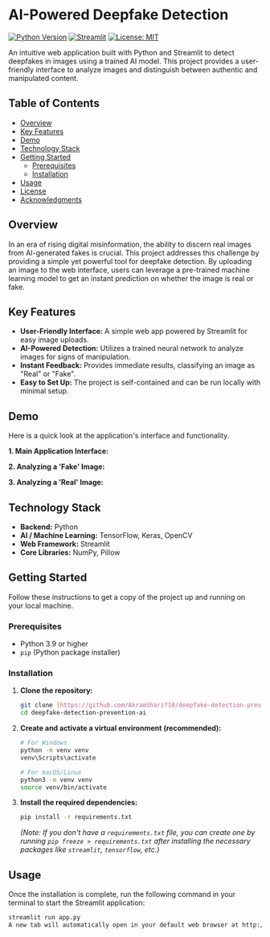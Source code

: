 # AI-Powered Deepfake Detection

[![Python Version](https://img.shields.io/badge/Python-3.9%2B-blue.svg)](https://www.python.org/downloads/)
[![Streamlit](https://img.shields.io/badge/Framework-Streamlit-red.svg)](https://streamlit.io)
[![License: MIT](https://img.shields.io/badge/License-MIT-yellow.svg)](https://opensource.org/licenses/MIT)

An intuitive web application built with Python and Streamlit to detect deepfakes in images using a trained AI model. This project provides a user-friendly interface to analyze images and distinguish between authentic and manipulated content.

## Table of Contents

- [Overview](#overview)
- [Key Features](#key-features)
- [Demo](#demo)
- [Technology Stack](#technology-stack)
- [Getting Started](#getting-started)
  - [Prerequisites](#prerequisites)
  - [Installation](#installation)
- [Usage](#usage)
- [License](#license)
- [Acknowledgments](#acknowledgments)

## Overview

In an era of rising digital misinformation, the ability to discern real images from AI-generated fakes is crucial. This project addresses this challenge by providing a simple yet powerful tool for deepfake detection. By uploading an image to the web interface, users can leverage a pre-trained machine learning model to get an instant prediction on whether the image is real or fake.

## Key Features

-   **User-Friendly Interface:** A simple web app powered by Streamlit for easy image uploads.
-   **AI-Powered Detection:** Utilizes a trained neural network to analyze images for signs of manipulation.
-   **Instant Feedback:** Provides immediate results, classifying an image as "Real" or "Fake".
-   **Easy to Set Up:** The project is self-contained and can be run locally with minimal setup.

## Demo

Here is a quick look at the application's interface and functionality.

**1. Main Application Interface:**
<br/>

**2. Analyzing a 'Fake' Image:**
<br/>

**3. Analyzing a 'Real' Image:**
## Technology Stack

-   **Backend:** Python
-   **AI / Machine Learning:** TensorFlow, Keras, OpenCV
-   **Web Framework:** Streamlit
-   **Core Libraries:** NumPy, Pillow

## Getting Started

Follow these instructions to get a copy of the project up and running on your local machine.

### Prerequisites

-   Python 3.9 or higher
-   `pip` (Python package installer)

### Installation

1.  **Clone the repository:**
    ```sh
    git clone [https://github.com/AkramSharif10/deepfake-detection-prevention-ai.git](https://github.com/AkramSharif10/deepfake-detection-prevention-ai.git)
    cd deepfake-detection-prevention-ai
    ```

2.  **Create and activate a virtual environment (recommended):**
    ```sh
    # For Windows
    python -m venv venv
    venv\Scripts\activate

    # For macOS/Linux
    python3 -m venv venv
    source venv/bin/activate
    ```

3.  **Install the required dependencies:**
    ```sh
    pip install -r requirements.txt
    ```
    *(Note: If you don't have a `requirements.txt` file, you can create one by running `pip freeze > requirements.txt` after installing the necessary packages like `streamlit`, `tensorflow`, etc.)*

## Usage

Once the installation is complete, run the following command in your terminal to start the Streamlit application:

```sh
streamlit run app.py
A new tab will automatically open in your default web browser at http://localhost:8501. From there, you can upload an image to analyze it.


